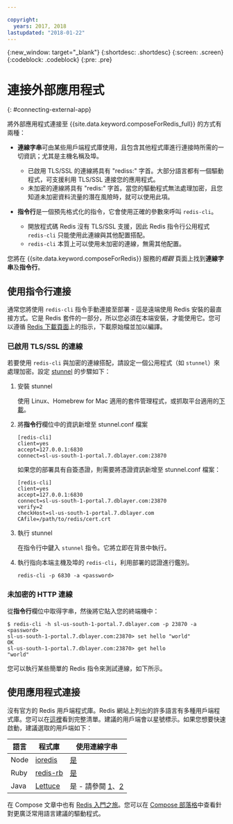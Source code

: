 ```yaml
---

copyright:
  years: 2017, 2018
lastupdated: "2018-01-22"
---
```


{:new_window: target="_blank"}
{:shortdesc: .shortdesc}
{:screen: .screen}
{:codeblock: .codeblock}
{:pre: .pre}

# 連接外部應用程式
{: #connecting-external-app}

將外部應用程式連接至 {{site.data.keyword.composeForRedis_full}} 的方式有兩種：

- **連線字串**可由某些用戶端程式庫使用，且包含其他程式庫進行連接時所需的一切資訊；尤其是主機名稱及埠。
  - 已啟用 TLS/SSL 的連線將具有 "rediss:" 字首。大部分語言都有一個驅動程式，可支援利用 TLS/SSL 連接您的應用程式。 
  - 未加密的連線將具有 "redis:" 字首。當您的驅動程式無法處理加密，且您知道未加密資料流量的潛在風險時，就可以使用此項。 

- **指令行**是一個預先格式化的指令，它會使用正確的參數來呼叫 `redis-cli`。
  - 開放程式碼 Redis 沒有 TLS/SSL 支援，因此 Redis 指令行公用程式 `redis-cli` 只能使用此連線與其他配置搭配。
  - `redis-cli` 本質上可以使用未加密的連線，無需其他配置。

您將在 {{site.data.keyword.composeForRedis}} 服務的*概觀* 頁面上找到**連線字串**及**指令行**。


## 使用指令行連接

通常您將使用 `redis-cli` 指令手動連接至部署 - 這是遠端使用 Redis 安裝的最直接方式。它是 Redis 套件的一部分，所以您必須在本端安裝，才能使用它。您可以遵循 [Redis 下載頁面](http://redis.io/download)上的指示，下載原始檔並加以編譯。

### 已啟用 TLS/SSL 的連線
若要使用 `redis-cli` 與加密的連線搭配，請設定一個公用程式（如 `stunnel`）來處理加密。設定 [stunnel](https://www.stunnel.org/index.html) 的步驟如下：

1. 安裝 stunnel
    
    使用 Linux、Homebrew for Mac 適用的套件管理程式，或抓取平台適用的[下載](https://www.stunnel.org/downloads.html)。

2. 將**指令行**欄位中的資訊新增至 stunnel.conf 檔案
    
    ```text
    [redis-cli]
    client=yes
    accept=127.0.0.1:6830
    connect=sl-us-south-1-portal.7.dblayer.com:23870
    ```
    
    如果您的部署具有自簽憑證，則需要將憑證資訊新增至 stunnel.conf 檔案：
    
    ```text
    [redis-cli]
    client=yes
    accept=127.0.0.1:6830
    connect=sl-us-south-1-portal.7.dblayer.com:23870
    verify=2
    checkHost=sl-us-south-1-portal.7.dblayer.com
    CAfile=/path/to/redis/cert.crt
    ```

3. 執行 stunnel
    
    在指令行中鍵入 `stunnel` 指令。它將立即在背景中執行。
    
4. 執行指向本端主機及埠的 `redis-cli`，利用部署的認證進行鑑別。

    ```shell
    redis-cli -p 6830 -a <password>
    ```

### 未加密的 HTTP 連線
從**指令行**欄位中取得字串，然後將它貼入您的終端機中：
```shell
$ redis-cli -h sl-us-south-1-portal.7.dblayer.com -p 23870 -a <password>
sl-us-south-1-portal.7.dblayer.com:23870> set hello "world"
OK
sl-us-south-1-portal.7.dblayer.com:23870> get hello
"world"
```
您可以執行某些簡單的 Redis 指令來測試連線，如下所示。

 


## 使用應用程式連接

沒有官方的 Redis 用戶端程式庫。Redis 網站上列出的許多語言有多種用戶端程式庫。您可以在[這裡](http://redis.io/clients)看到完整清單。建議的用戶端會以星號標示。如果您想要快速啟動，建議選取的用戶端如下：       

語言|程式庫|使用連線字串
----------|----------|-----------
Node|[ioredis](https://github.com/luin/ioredis)|[是](https://github.com/luin/ioredis#connect-to-redis)
Ruby|[redis-rb](https://github.com/redis/redis-rb)|[是](http://www.rubydoc.info/github/redis/redis-rb/master/Redis%3Ainitialize)
Java|[Lettuce](https://github.com/mp911de/lettuce)|是 - 請參閱 [1](https://github.com/mp911de/lettuce/wiki/Redis-URI-and-connection-details)、[2](https://lettuce.io/core/release/api/io/lettuce/core/RedisClient.html)

在 Compose 文章中也有 [Redis 入門之旅](https://www.compose.com/articles/a-tour-of-the-redis-stars-2/)。您可以在 [Compose 部落格](https://www.compose.com/articles/)中查看針對更廣泛常用語言建議的驅動程式。
